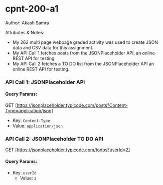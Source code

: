 # cpnt-200-a1


Author: Akash Samra


Attributes & Notes:
- My 262 multi page webpage graded activity was used to create JSON data and CSV data for this assignment.
- My API Call 1 fetches posts from the JSONPlaceholder API, an online REST API for testing.
- My API Call 2 fetches a TO DO list from the JSONPlaceholder API an online REST API for testing.


### API Call 1: JSONPlaceholder API


 #### Query Params:


 GET [https://jsonplaceholder.typicode.com/posts?Content-Type=application/json]


 - Key: `Content-Type`
 - Value: `application/json`


### API Call 2:  JSONPlaceholder TO DO API


GET [https://jsonplaceholder.typicode.com/todos?userId=2]


#### Query Params:
- Key: `userId`
  - Value: `2` 